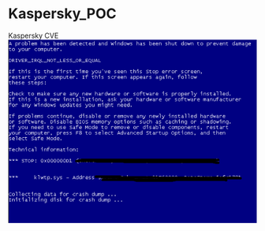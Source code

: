 # Kaspersky_POC
Kaspersky CVE
![image](https://github.com/ZhiyuanWang-Chengdu-Qihoo360/Kaspersky_POC/blob/master/360%E6%88%AA%E5%9B%BE17001014346022.png)
